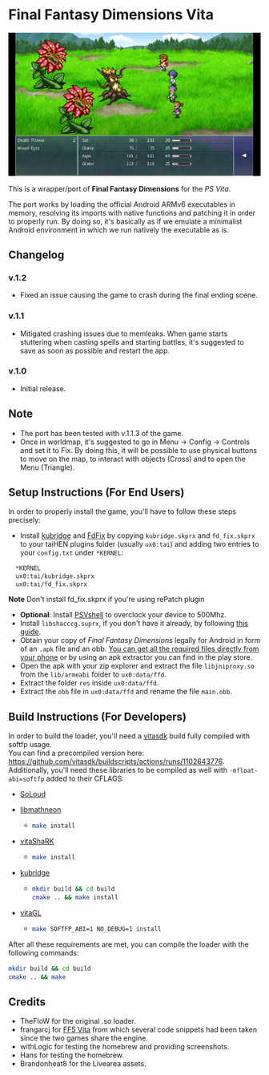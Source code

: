 # Final Fantasy Dimensions Vita

<p align="center"><img src="./screenshots/game.png"></p>

This is a wrapper/port of <b>Final Fantasy Dimensions</b> for the *PS Vita*.

The port works by loading the official Android ARMv6 executables in memory, resolving its imports with native functions and patching it in order to properly run.
By doing so, it's basically as if we emulate a minimalist Android environment in which we run natively the executable as is.

## Changelog

### v.1.2

- Fixed an issue causing the game to crash during the final ending scene.

### v.1.1

- Mitigated crashing issues due to memleaks. When game starts stuttering when casting spells and starting battles, it's suggested to save as soon as possible and restart the app.

### v.1.0

- Initial release.

## Note

- The port has been tested with v.1.1.3 of the game.
- Once in worldmap, it's suggested to go in Menu -> Config -> Controls and set it to Fix. By doing this, it will be possible to use physical buttons to move on the map, to interact with objects (Cross) and to open the Menu (Triangle).

## Setup Instructions (For End Users)

In order to properly install the game, you'll have to follow these steps precisely:

- Install [kubridge](https://github.com/TheOfficialFloW/kubridge/releases/) and [FdFix](https://github.com/TheOfficialFloW/FdFix/releases/) by copying `kubridge.skprx` and `fd_fix.skprx` to your taiHEN plugins folder (usually `ux0:tai`) and adding two entries to your `config.txt` under `*KERNEL`:
  
```
  *KERNEL
  ux0:tai/kubridge.skprx
  ux0:tai/fd_fix.skprx
```

**Note** Don't install fd_fix.skprx if you're using rePatch plugin

- **Optional**: Install [PSVshell](https://github.com/Electry/PSVshell/releases) to overclock your device to 500Mhz.
- Install `libshacccg.suprx`, if you don't have it already, by following [this guide](https://samilops2.gitbook.io/vita-troubleshooting-guide/shader-compiler/extract-libshacccg.suprx).
- Obtain your copy of *Final Fantasy Dimensions* legally for Android in form of an `.apk` file and an obb. [You can get all the required files directly from your phone](https://stackoverflow.com/questions/11012976/how-do-i-get-the-apk-of-an-installed-app-without-root-access) or by using an apk extractor you can find in the play store.
- Open the apk with your zip explorer and extract the file `libjniproxy.so` from the `lib/armeabi` folder to `ux0:data/ffd`. 
- Extract the folder `res` inside `ux0:data/ffd`.
- Extract the `obb` file in `ux0:data/ffd` and rename the file `main.obb`.

## Build Instructions (For Developers)

In order to build the loader, you'll need a [vitasdk](https://github.com/vitasdk) build fully compiled with softfp usage.  
You can find a precompiled version here: https://github.com/vitasdk/buildscripts/actions/runs/1102643776.  
Additionally, you'll need these libraries to be compiled as well with `-mfloat-abi=softfp` added to their CFLAGS:

- [SoLoud](https://github.com/vitasdk/packages/blob/master/soloud/VITABUILD)

- [libmathneon](https://github.com/Rinnegatamante/math-neon)

  - ```bash
    make install
    ```

- [vitaShaRK](https://github.com/Rinnegatamante/vitaShaRK)

  - ```bash
    make install
    ```

- [kubridge](https://github.com/TheOfficialFloW/kubridge)

  - ```bash
    mkdir build && cd build
    cmake .. && make install
    ```

- [vitaGL](https://github.com/Rinnegatamante/vitaGL)

  - ````bash
    make SOFTFP_ABI=1 NO_DEBUG=1 install
    ````

After all these requirements are met, you can compile the loader with the following commands:

```bash
mkdir build && cd build
cmake .. && make
```

## Credits

- TheFloW for the original .so loader.
- frangarcj for [FF5 Vita](https://github.com/frangarcj/ff5_vita) from which several code snippets had been taken since the two games share the engine.
- withLogic for testing the homebrew and providing screenshots.
- Hans for testing the homebrew.
- Brandonheat8 for the Livearea assets.
